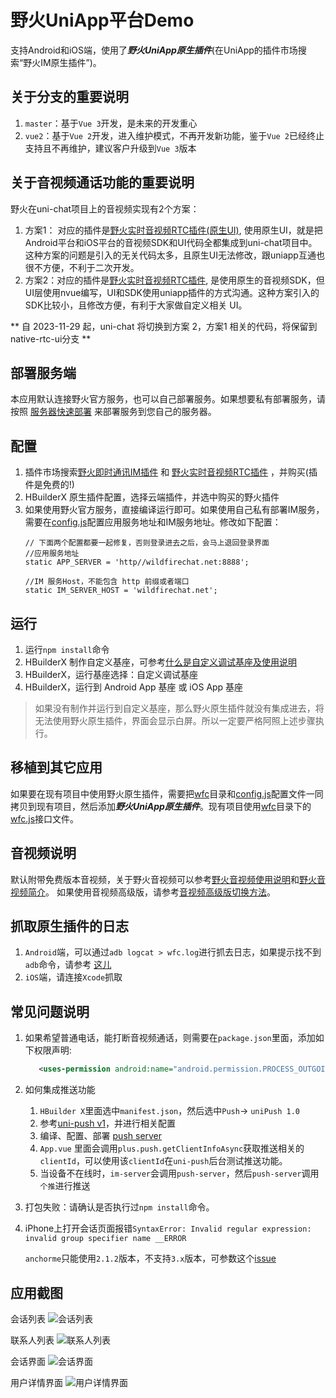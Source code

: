 # 野火UniApp平台Demo
支持Android和iOS端，使用了***野火UniApp原生插件***(在UniApp的插件市场搜索“野火IM原生插件”)。

## 关于分支的重要说明
1. `master`：基于`Vue 3`开发，是未来的开发重心
2. `vue2`：基于`Vue 2`开发，进入维护模式，不再开发新功能，鉴于`Vue 2`已经终止支持且不再维护，建议客户升级到`Vue 3`版本

## 关于音视频通话功能的重要说明
野火在uni-chat项目上的音视频实现有2个方案：
1. 方案1： 对应的插件是[野火实时音视频RTC插件(原生UI)](https://ext.dcloud.net.cn/plugin?id=9364), 使用原生UI，就是把Android平台和iOS平台的音视频SDK和UI代码全都集成到uni-chat项目中。这种方案的问题是引入的无关代码太多，且原生UI无法修改，跟uniapp互通也很不方便，不利于二次开发。
2. 方案2：对应的插件是[野火实时音视频RTC插件](https://ext.dcloud.net.cn/plugin?id=15619), 是使用原生的音视频SDK，但UI层使用nvue编写，UI和SDK使用uniapp插件的方式沟通。这种方案引入的SDK比较小，且修改方便，有利于大家做自定义相关 UI。

** 自 2023-11-29 起，uni-chat 将切换到方案 2，方案1 相关的代码，将保留到native-rtc-ui分支 **

## 部署服务端
本应用默认连接野火官方服务，也可以自己部署服务。如果想要私有部署服务，请按照 [服务器快速部署](https://docs.wildfirechat.cn/quick_start/server.html) 来部署服务到您自己的服务器。

## 配置
1. 插件市场搜索[野火即时通讯IM插件](https://ext.dcloud.net.cn/plugin?id=7895) 和 [野火实时音视频RTC插件](https://ext.dcloud.net.cn/plugin?id=15619) ，并购买(插件是免费的!)
2. HBuilderX 原生插件配置，选择云端插件，并选中购买的野火插件
3. 如果使用野火官方服务，直接编译运行即可。如果使用自己私有部署IM服务，需要在[config.js](./config.js)配置应用服务地址和IM服务地址。修改如下配置：
    ```
    // 下面两个配置都要一起修复，否则登录进去之后，会马上退回登录界面
    //应用服务地址
    static APP_SERVER = 'http//wildfirechat.net:8888';

    //IM 服务Host，不能包含 http 前缀或者端口
    static IM_SERVER_HOST = 'wildfirechat.net';
    ```

## 运行
1. 运行```npm install```命令
2. HBuilderX 制作自定义基座，可参考[什么是自定义调试基座及使用说明](https://ask.dcloud.net.cn/article/35115)
3. HBuilderX，运行基座选择：自定义调试基座
4. HBuilderX，运行到 Android App 基座 或 iOS App 基座
> 如果没有制作并运行到自定义基座，那么野火原生插件就没有集成进去，将无法使用野火原生插件，界面会显示白屏。所以一定要严格阿照上述步骤执行。

## 移植到其它应用
如果要在现有项目中使用野火原生插件，需要把[wfc](./wfc)目录和[config.js](./config.js)配置文件一同拷贝到现有项目，然后添加***野火UniApp原生插件***。现有项目使用[wfc](./wfc)目录下的[wfc.js](./wfc/client/wfc.js)接口文件。

## 音视频说明
默认附带免费版本音视频，关于野火音视频可以参考[野火音视频使用说明](https://docs.wildfirechat.cn/webrtc/)和[野火音视频简介](https://docs.wildfirechat.cn/blogs/野火音视频简介.html)。
如果使用音视频高级版，请参考[音视频高级版切换方法](./README-AV.MD)。

## 抓取原生插件的日志
1. ```Android```端，可以通过```adb logcat > wfc.log```进行抓去日志，如果提示找不到```adb```命令，请参考 [这儿](https://uniapp.dcloud.net.cn/tutorial/run/run-app-faq.html)
2. ```iOS```端，请连接```Xcode```抓取

## 常见问题说明

1. 如果希望普通电话，能打断音视频通话，则需要在`package.json`里面，添加如下权限声明:
    ```xml
       <uses-permission android:name="android.permission.PROCESS_OUTGOING_CALLS" />
    ```
2. 如何集成推送功能
   1. `HBuilder X`里面选中`manifest.json`，然后选中`Push`-> `uniPush 1.0`
   2. 参考[uni-push v1](https://uniapp.dcloud.net.cn/unipush-v1.html)，并进行相关配置
   3. 编译、配置、部署 [push server](https://github.com/wildfirechat/push_server)
   4. `App.vue` 里面会调用`plus.push.getClientInfoAsync`获取推送相关的`clientId`，可以使用该`clientId`在`uni-push`后台测试推送功能。
   5. 当设备不在线时，`im-server`会调用`push-server`，然后`push-server`调用`个推`进行推送

3. 打包失败：请确认是否执行过```npm install```命令。
4. iPhone上打开会话页面报错`SyntaxError: Invalid regular expression: invalid group specifier name __ERROR`

    `anchorme`只能使用`2.1.2`版本，不支持`3.x`版本，可参数这个[issue](https://github.com/alexcorvi/anchorme.js/issues/133)

## 应用截图
会话列表
![会话列表](./screenshots/uniapp_conversation_list.jpeg)

联系人列表
![联系人列表](./screenshots/uniapp_contact_tab.jpeg)

会话界面
![会话界面](./screenshots/uniapp_conversation.jpeg)

用户详情界面
![用户详情界面](./screenshots/uniapp_user_profile.jpeg)
